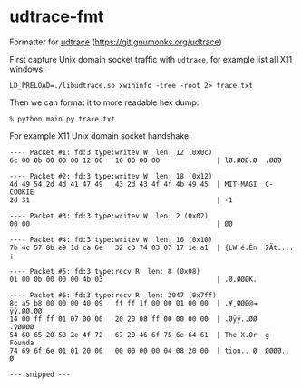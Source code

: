 # udtrace-fmt

Formatter for [udtrace](https://github.com/laf0rge/udtrace) (https://git.gnumonks.org/udtrace)

First capture Unix domain socket traffic with `udtrace`, for example list all X11 windows:

    LD_PRELOAD=./libudtrace.so xwininfo -tree -root 2> trace.txt

Then we can format it to more readable hex dump:

    % python main.py trace.txt

For example X11 Unix domain socket handshake:

```
---- Packet #1: fd:3 type:writev W  len: 12 (0x0c)
6c 00 0b 00 00 00 12 00   10 00 00 00              | lØ.ØØØ.Ø  .ØØØ

---- Packet #2: fd:3 type:writev W  len: 18 (0x12)
4d 49 54 2d 4d 41 47 49   43 2d 43 4f 4f 4b 49 45  | MIT-MAGI  C-COOKIE
2d 31                                              | -1

---- Packet #3: fd:3 type:writev W  len: 2 (0x02)
00 00                                              | ØØ

---- Packet #4: fd:3 type:writev W  len: 16 (0x10)
7b 4c 57 8b e9 1d ca 6e   32 c3 74 03 07 17 1e a1  | {LW.é.Ên  2Ãt....¡

---- Packet #5: fd:3 type:recv R  len: 8 (0x08)
01 00 0b 00 00 00 4b 03                            | .Ø.ØØØK.

---- Packet #6: fd:3 type:recv R  len: 2047 (0x7ff)
8c a5 b8 00 00 00 40 09   ff ff 1f 00 00 01 00 00  | .¥¸ØØØ@⇥  ÿÿ.ØØ.ØØ
14 00 ff ff 01 07 00 00   20 20 08 ff 00 00 00 00  | .Øÿÿ..ØØ    .ÿØØØØ
54 68 65 20 58 2e 4f 72   67 20 46 6f 75 6e 64 61  | The X.Or  g Founda
74 69 6f 6e 01 01 20 00   00 00 00 00 04 08 20 00  | tion.. Ø  ØØØØ.. Ø

--- snipped ---
```

